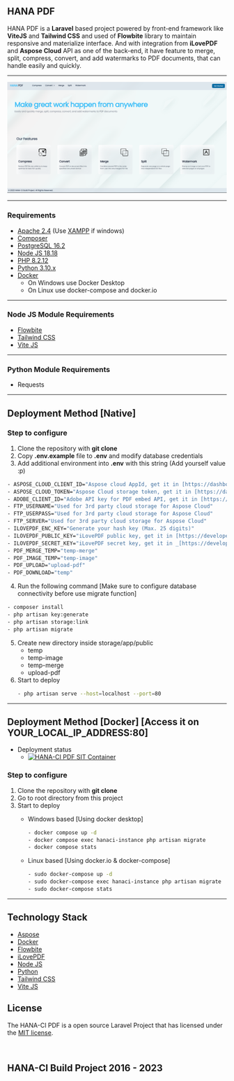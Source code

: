 ## HANA PDF
HANA PDF is a __Laravel__ based project powered by front-end framework like __ViteJS__ and __Tailwind CSS__ and used of __Flowbite__ library to maintain responsive and materialize interface. And with integration from __iLovePDF__ and __Aspose Cloud__ API as one of the back-end, it have feature to merge, split, compress, convert, and add watermarks to PDF documents, that can handle easily and quickly.

---

![HANA](screenshot/1.png)

---

### Requirements
- [Apache 2.4](https://httpd.apache.org/download.cgi) (Use [XAMPP](https://www.apachefriends.org/download.html) if windows)
- [Composer](http://getcomposer.org/)
- [PostgreSQL 16.2](https://www.postgresql.org/)
- [Node JS 18.18](https://nodejs.org/en)
- [PHP 8.2.12](https://www.php.net/downloads.php)
- [Python 3.10.x](https://www.python.org/downloads/release/python-31011/)
- [Docker](https://www.docker.com/)
    * On Windows use Docker Desktop
    * On Linux use docker-compose and docker.io

---

### Node JS Module Requirements
- [Flowbite](https://flowbite.com/)
- [Tailwind CSS](https://tailwindcss.com/)
- [Vite JS](https://vitejs.dev/)

---

### Python Module Requirements
- Requests

---

## Deployment Method [Native]
### Step to configure
1. Clone the repository with __git clone__
2. Copy __.env.example__ file to __.env__ and modify database credentials
3. Add additional environment into __.env__ with this string (Add yourself value :p)
````bash
- ASPOSE_CLOUD_CLIENT_ID="Aspose cloud AppId, get it in [https://dashboard.aspose.cloud/]"
- ASPOSE_CLOUD_TOKEN="Aspose Cloud storage token, get it in [https://dashboard.aspose.cloud/]"
- ADOBE_CLIENT_ID="Adobe API key for PDF embed API, get it in [https://developer.adobe.com/document-services/docs/overview/pdf-embed-api/]"
- FTP_USERNAME="Used for 3rd party cloud storage for Aspose Cloud"
- FTP_USERPASS="Used for 3rd party cloud storage for Aspose Cloud"
- FTP_SERVER="Used for 3rd party cloud storage for Aspose Cloud"
- ILOVEPDF_ENC_KEY="Generate your hash key (Max. 25 digits)"
- ILOVEPDF_PUBLIC_KEY="iLovePDF public key, get it in [https://developer.ilovepdf.com/]"
- ILOVEPDF_SECRET_KEY="iLovePDF secret key, get it in _[https://developer.ilovepdf.com/]"
- PDF_MERGE_TEMP="temp-merge"
- PDF_IMAGE_TEMP="temp-image"
- PDF_UPLOAD="upload-pdf"
- PDF_DOWNLOAD="temp"
````
4. Run the following command [Make sure to configure database connectivity before use migrate function]
```bash
- composer install
- php artisan key:generate
- php artisan storage:link
- php artisan migrate
```
5. Create new directory inside storage/app/public
    - temp
    - temp-image
    - temp-merge
    - upload-pdf
6. Start to deploy
    ```bash
    - php artisan serve --host=localhost --port=80
    ```
---

## Deployment Method [Docker] [Access it on YOUR_LOCAL_IP_ADDRESS:80]
- Deployment status
    * [![HANA-CI PDF SIT Container](https://github.com/Nicklas373/Hana-PDF/actions/workflows/docker-sit-env.yml/badge.svg)](https://github.com/Nicklas373/Hana-PDF/actions/workflows/docker-sit-env.yml)

### Step to configure
1. Clone the repository with __git clone__
2. Go to root directory from this project
3. Start to deploy
    - Windows based [Using docker desktop]
        ```bash
        - docker compose up -d
        - docker compose exec hanaci-instance php artisan migrate
        - docker compose stats
        ```
    
    - Linux based [Using docker.io & docker-compose]
        ```bash
        - sudo docker-compose up -d
        - sudo docker-compose exec hanaci-instance php artisan migrate
        - sudo docker-compose stats
        ```
---

## Technology Stack
- [Aspose](https://www.aspose.cloud/)
- [Docker](https://www.docker.com/)
- [Flowbite](https://flowbite.com/)
- [iLovePDF](https://developer.ilovepdf.com/)
- [Node JS](https://nodejs.org/en)
- [Python](https://www.python.org/)
- [Tailwind CSS](https://tailwindcss.com/)
- [Vite JS](https://vitejs.dev/)

## License
The HANA-CI PDF is a open source Laravel Project that has licensed under the [MIT license](https://opensource.org/licenses/MIT).

<br>

## HANA-CI Build Project 2016 - 2023
